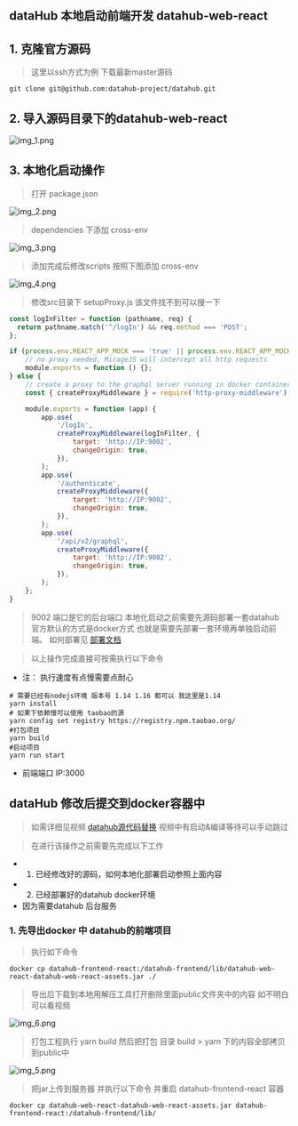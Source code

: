 ## dataHub 本地启动前端开发 datahub-web-react

## 1. 克隆官方源码

> 这里以ssh方式为例 下载最新master源码
``` shell
git clone git@github.com:datahub-project/datahub.git
```
## 2. 导入源码目录下的datahub-web-react
![img_1.png](docs/img_1.png)

## 3. 本地化启动操作

> 打开 package.json

![img_2.png](docs/img_2.png)

> dependencies 下添加 cross-env 

![img_3.png](docs/img_3.png)


> 添加完成后修改scripts 按照下图添加 cross-env

![img_4.png](docs/img_4.png)

> 修改src目录下 setupProxy.js
> 该文件找不到可以搜一下

``` js
const logInFilter = function (pathname, req) {
  return pathname.match('^/logIn') && req.method === 'POST';
};

if (process.env.REACT_APP_MOCK === 'true' || process.env.REACT_APP_MOCK === 'cy') {
    // no proxy needed, MirageJS will intercept all http requests
    module.exports = function () {};
} else {
    // create a proxy to the graphql server running in docker container
    const { createProxyMiddleware } = require('http-proxy-middleware');

    module.exports = function (app) {
        app.use(
            '/logIn',
            createProxyMiddleware(logInFilter, {
                target: 'http://IP:9002',
                changeOrigin: true,
            }),
        );
        app.use(
            '/authenticate',
            createProxyMiddleware({
                target: 'http://IP:9002',
                changeOrigin: true,
            }),
        );
        app.use(
            '/api/v2/graphql',
            createProxyMiddleware({
                target: 'http://IP:9002',
                changeOrigin: true,
            }),
        );
    };
}

```

> 9002 端口是它的后台端口 本地化启动之前需要先源码部署一套datahub 官方默认的方式是docker方式 也就是需要先部署一套环境再单独启动前端。
如何部署见 [部署文档](README.md)


> 以上操作完成直接可按需执行以下命令

- 注： 执行速度有点慢需要点耐心

``` shell
# 需要已经有nodejs环境 版本号 1.14 1.16 都可以 我这里是1.14
yarn install
# 如果下依赖慢可以使用 taobao的源
yarn config set registry https://registry.npm.taobao.org/
#打包项目
yarn build
#启动项目
yarn run start
```
- 前端端口 IP:3000 


## dataHub 修改后提交到docker容器中

> 如需详细见视频 [datahub源代码替换](https://www.bilibili.com/video/BV15g4y157i7/) 视频中有启动&编译等待可以手动跳过

> 在进行该操作之前需要先完成以下工作

- 1. 已经修改好的源码，如何本地化部署启动参照上面内容
-
    2. 已经部署好的datahub docker环境
- 因为需要datahub 后台服务

### 1. 先导出docker 中 datahub的前端项目

> 执行如下命令

``` shell
docker cp datahub-frontend-react:/datahub-frontend/lib/datahub-web-react-datahub-web-react-assets.jar ./
```

> 导出后下载到本地用解压工具打开删除里面public文件夹中的内容 如不明白可以看视频

![img_6.png](docs/img_6.png)

> 打包工程执行 yarn build 然后把打包 目录 build > yarn 下的内容全部拷贝到public中

![img_5.png](docs/img_5.png)

> 把jar上传到服务器 并执行以下命令 并重启 datahub-frontend-react 容器

``` shell
docker cp datahub-web-react-datahub-web-react-assets.jar datahub-frontend-react:/datahub-frontend/lib/
```



 




